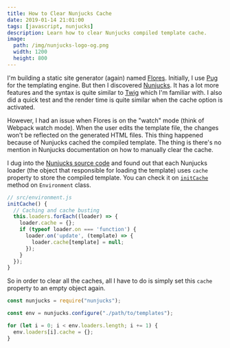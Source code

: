 ```yaml
---
title: How to Clear Nunjucks Cache
date: 2019-01-14 21:01:00
tags: [javascript, nunjucks]
description: Learn how to clear Nunjucks compiled template cache.
image:
  path: /img/nunjucks-logo-og.png
  width: 1200
  height: 800
---
```

I'm building a static site generator (again) named [Flores](https://github.com/risan/flores). Initially, I use [Pug](https://pugjs.org/) for the templating engine. But then I discovered [Nunjucks](https://mozilla.github.io/nunjucks/). It has a lot more features and the syntax is quite similar to [Twig](https://twig.symfony.com/) which I'm familiar with. I also did a quick test and the render time is quite similar when the cache option is activated.

However, I had an issue when Flores is on the "watch" mode (think of Webpack watch mode). When the user edits the template file, the changes won't be reflected on the generated HTML files. This thing happened because of Nunjucks cached the compiled template. The thing is there's no mention in Nunjucks documentation on how to manually clear the cache.

I dug into the [Nunjucks source code](https://github.com/mozilla/nunjucks) and found out that each Nunjucks loader (the object that responsible for loading the template) uses `cache` property to store the compiled template. You can check it on [`initCache`](https://github.com/mozilla/nunjucks/blob/v3.1.7/nunjucks/src/environment.js#L98-L108) method on `Environment` class.

```js
// src/environment.js
initCache() {
  // Caching and cache busting
  this.loaders.forEach((loader) => {
    loader.cache = {};
    if (typeof loader.on === 'function') {
      loader.on('update', (template) => {
        loader.cache[template] = null;
      });
    }
  });
}
```

So in order to clear all the caches, all I have to do is simply set this `cache` property to an empty object again.

```js
const nunjucks = require("nunjucks");

const env = nunjucks.configure("./path/to/templates");

for (let i = 0; i < env.loaders.length; i += 1) {
  env.loaders[i].cache = {};
}
```

